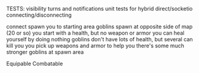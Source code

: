 
TESTS:
visibility
turns and notifications
unit tests for hybrid direct/socketio connecting/disconnecting


connect spawn you to starting area
goblins spawn at opposite side of map (20 or so)
you start with a health, but no weapon or armor
you can heal yourself by doing nothing
goblins don't have lots of health, but several can kill you
you pick up weapons and armor to help you
there's some much stronger goblins at spawn area




Equipable
Combatable
